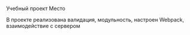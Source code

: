 Учебный проект Место

В проекте реализована валидация, модульность, настроен Webpack, взаимодействие с сервером
